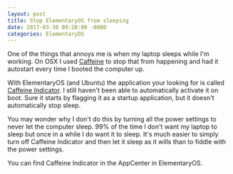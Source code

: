 ```yaml
---
layout: post
title: Stop ElementaryOS from sleeping
date: 2017-03-30 09:28:00 -0800
categories: ElementaryOS
---
```


One of the things that annoys me is when my laptop sleeps while I'm working. On OSX I used [Caffeine](http://lightheadsw.com/caffeine/) to stop that from happening and had it autostart every time I booted the computer up.

With ElementaryOS (and Ubuntu) the application your looking for is called [Caffeine Indicator](https://launchpad.net/caffeine). I still haven't been able to automatically activate it on boot. Sure it starts by flagging it as a startup application, but it doesn't automatically stop sleep.

You may wonder why I don't do this by turning all the power settings to never let the computer sleep. 99% of the time I don't want my laptop to sleep but once in a while I do want it to sleep. It's much easier to simply turn off Caffeine Indicator and then let it sleep as it wills than to fiddle with the power settings.

You can find Caffeine Indicator in the AppCenter in ElementaryOS.
